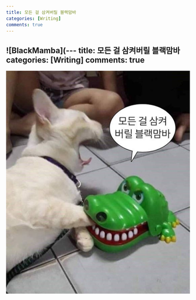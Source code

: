 ```yaml
---
title: 모든 걸 삼켜버릴 블랙맘바
categories: [Writing]
comments: true
---
```

![BlackMamba](---
title: 모든 걸 삼켜버릴 블랙맘바
categories: [Writing]
comments: true
---
![BlackMamba](/assets/img/BlackMamba.jpg)
